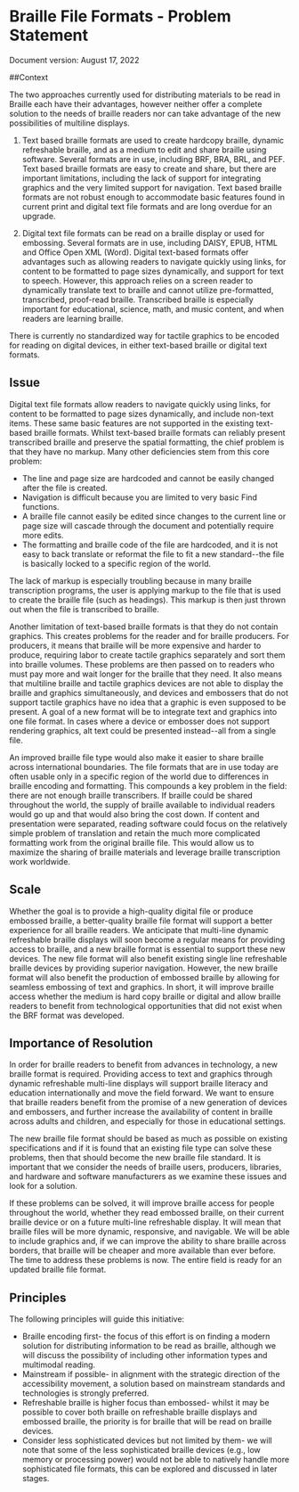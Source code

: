# Braille File Formats - Problem Statement
Document version: August 17, 2022

##Context

The two approaches currently used for distributing materials to be read in Braille each have their advantages, however neither offer a complete solution to the needs of braille readers nor can take advantage of the new possibilities of multiline displays.

1. Text based braille formats are used to create hardcopy braille, dynamic refreshable braille, and as a medium to edit and share braille using software. Several formats are in use, including BRF, BRA, BRL, and PEF. Text based braille formats are easy to create and share, but there are important limitations, including the lack of support for integrating graphics and the very limited support for navigation. Text based braille formats are not robust enough to accommodate basic features found in current print and digital text file formats and are long overdue for an upgrade. 

2. Digital text file formats can be read on a braille display or used for embossing. Several formats are in use, including DAISY, EPUB, HTML and Office Open XML (Word). Digital text-based formats offer advantages such as allowing readers to navigate quickly using links, for content to be formatted to page sizes dynamically, and support for text to speech. However, this approach relies on a screen reader to dynamically translate text to braille and cannot utilize pre-formatted, transcribed, proof-read braille. Transcribed braille is especially important for educational, science, math, and music content, and when readers are learning braille.

There is currently no standardized way for tactile graphics to be encoded for reading on digital devices, in either text-based braille or digital text formats.

## Issue

Digital text file formats allow readers to navigate quickly using links, for content to be formatted to page sizes dynamically, and include non-text items. These same basic features are not supported in the existing text-based braille formats. 
Whilst text-based braille formats can reliably present transcribed braille and preserve the spatial formatting, the chief problem is that they have no markup. Many other deficiencies stem from this core problem:

* The line and page size are hardcoded and cannot be easily changed after the file is created.
* Navigation is difficult because you are limited to very basic Find functions.
* A braille file cannot easily be edited since changes to the current line or page size will cascade through the document and potentially require more edits.
* The formatting and braille code of the file are hardcoded, and it is not easy to back translate or reformat the file to fit a new standard--the file is basically locked to a specific region of the world.

The lack of markup is especially troubling because in many braille transcription programs, the user is applying markup to the file that is used to create the braille file (such as headings). This markup is then just thrown out when the file is transcribed to braille.

Another limitation of text-based braille formats is that they do not contain graphics. This creates problems for the reader and for braille producers. For producers, it means that braille will be more expensive and harder to produce, requiring labor to create tactile graphics separately and sort them into braille volumes. These problems are then passed on to readers who must pay more and wait longer for the braille that they need. It also means that multiline braille and tactile graphics devices are not able to display the braille and graphics simultaneously, and devices and embossers that do not support tactile graphics have no idea that a graphic is even supposed to be present. A goal of a new format will be to integrate text and graphics into one file format. In cases where a device or embosser does not support rendering graphics, alt text could be presented instead--all from a single file.

An improved braille file type would also make it easier to share braille across international boundaries. The file formats that are in use today are often usable only in a specific region of the world due to differences in braille encoding and formatting. This compounds a key problem in the field: there are not enough braille transcribers. If braille could be shared throughout the world, the supply of braille available to individual readers would go up and that would also bring the cost down.
If content and presentation were separated, reading software could focus on the relatively simple problem of translation and retain the much more complicated formatting work from the original braille file. This would allow us to maximize the sharing of braille materials and leverage braille transcription work worldwide.

## Scale

Whether the goal is to provide a high-quality digital file or produce embossed braille, a better-quality braille file format will support a better experience for all braille readers. We anticipate that multi-line dynamic refreshable braille displays will soon become a regular means for providing access to braille, and a new braille format is essential to support these new devices. The new file format will also benefit existing single line refreshable braille devices by providing superior navigation. However, the new braille format will also benefit the production of embossed braille by allowing for seamless embossing of text and graphics. In short, it will improve braille access whether the medium is hard copy braille or digital and allow braille readers to benefit from technological opportunities that did not exist when the BRF format was developed. 

## Importance of Resolution

In order for braille readers to benefit from advances in technology, a new braille format is required. Providing access to text and graphics through dynamic refreshable multi-line displays will support braille literacy and education internationally and move the field forward. We want to ensure that braille readers benefit from the promise of a new generation of devices and embossers, and further increase the availability of content in braille across adults and children, and especially for those in educational settings. 

The new braille file format should be based as much as possible on existing specifications and if it is found that an existing file type can solve these problems, then that should become the new braille file standard. It is important that we consider the needs of braille users, producers, libraries, and hardware and software manufacturers as we examine these issues and look for a solution.

If these problems can be solved, it will improve braille access for people throughout the world, whether they read embossed braille, on their current braille device or on a future multi-line refreshable display. It will mean that braille files will be more dynamic, responsive, and navigable. We will be able to include graphics and, if we can improve the ability to share braille across borders, that braille will be cheaper and more available than ever before. The time to address these problems is now. The entire field is ready for an updated braille file format.

## Principles

The following principles will guide this initiative:
* Braille encoding first- the focus of this effort is on finding a modern solution for distributing information to be read as braille, although we will discuss the possibility of including other information types and multimodal reading.
* Mainstream if possible- in alignment with the strategic direction of the accessibility movement, a solution based on mainstream standards and technologies is strongly preferred.
* Refreshable braille is higher focus than embossed- whilst it may be possible to cover both braille on refreshable braille displays and embossed braille, the priority is for braille that will be read on braille devices.
* Consider less sophisticated devices but not limited by them- we will note that some of the less sophisticated braille devices (e.g., low memory or processing power) would not be able to natively handle more sophisticated file formats, this can be explored and discussed in later stages.

